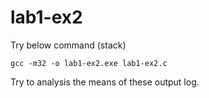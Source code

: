 # lab1-ex2
Try below command (stack)

```
gcc -m32 -o lab1-ex2.exe lab1-ex2.c
```

Try to analysis the means of these output log. 
